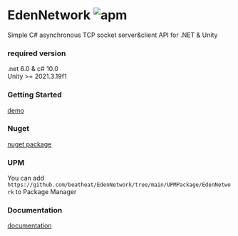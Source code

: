 # EdenNetwork ![apm](https://img.shields.io/badge/license-MIT-green)
Simple C# asynchronous TCP socket server&amp;client API for .NET &amp; Unity
### required version
.net 6.0 & c# 10.0   
Unity >= 2021.3.19f1   


### Getting Started
[demo](https://github.com/beatheat/EdenNetwork/tree/main/Demo)

### Nuget
[nuget package](https://www.nuget.org/packages/EdenNetwork)   

### UPM
You can add `https://github.com/beatheat/EdenNetwork/tree/main/UPMPackage/EdenNetwork` to Package Manager


### Documentation
[documentation](https://github.com/beatheat/EdenNetwork/blob/main/Docs/documentation.pdf)


